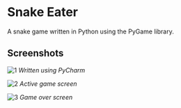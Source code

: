 # Snake Eater
A snake game written in Python using the PyGame library.

## Screenshots

![1](https://user-images.githubusercontent.com/32998741/33873439-27f635b2-df45-11e7-8fc1-f7812f17447a.png)
_Written using PyCharm_

![2](https://user-images.githubusercontent.com/32998741/33873437-2780ed2a-df45-11e7-9776-b1f151fa4e02.png)
_Active game screen_

![3](https://user-images.githubusercontent.com/32998741/33873440-28647360-df45-11e7-8291-b82d5646352f.png)
_Game over screen_
